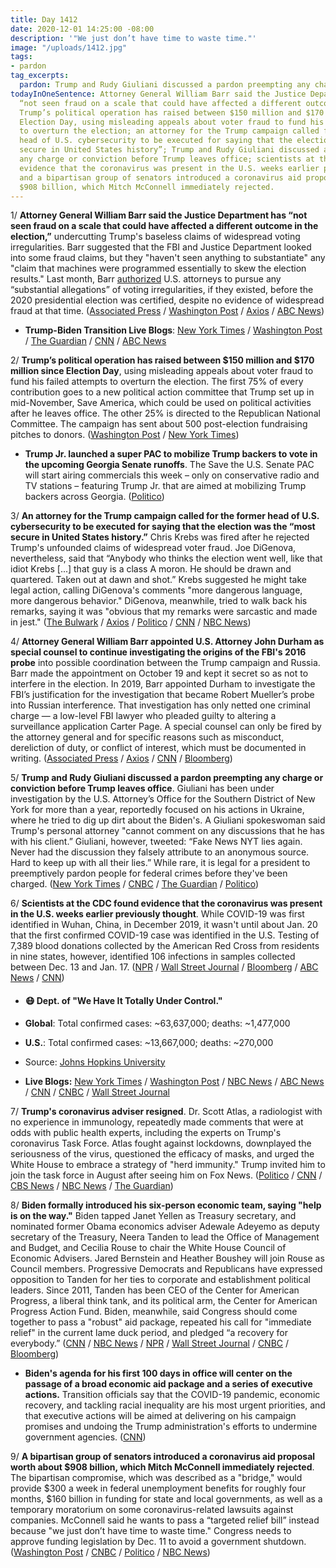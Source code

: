 ```yaml
---
title: Day 1412
date: 2020-12-01 14:25:00 -08:00
description: '"We just don’t have time to waste time."'
image: "/uploads/1412.jpg"
tags:
- pardon
tag_excerpts:
  pardon: Trump and Rudy Giuliani discussed a pardon preempting any charge or conviction before Trump leaves office.
todayInOneSentence: Attorney General William Barr said the Justice Department has
  “not seen fraud on a scale that could have affected a different outcome in the election”;
  Trump’s political operation has raised between $150 million and $170 million since
  Election Day, using misleading appeals about voter fraud to fund his failed attempts
  to overturn the election; an attorney for the Trump campaign called for the former
  head of U.S. cybersecurity to be executed for saying that the election was the “most
  secure in United States history”; Trump and Rudy Giuliani discussed a pardon preempting
  any charge or conviction before Trump leaves office; scientists at the CDC found
  evidence that the coronavirus was present in the U.S. weeks earlier previously thought;
  and a bipartisan group of senators introduced a coronavirus aid proposal worth about
  $908 billion, which Mitch McConnell immediately rejected.
---
```


1/ **Attorney General William Barr said the Justice Department has “not seen fraud on a scale that could have affected a different outcome in the election,”** undercutting Trump's baseless claims of widespread voting irregularities. Barr suggested that the FBI and Justice Department looked into some fraud claims, but they "haven't seen anything to substantiate" any "claim that machines were programmed essentially to skew the election results." Last month, Barr [authorized](https://whatthefuckjusthappenedtoday.com/2020/11/10/day-1391/#1-attorney-general-william-barr-auth) U.S. attorneys to pursue any “substantial allegations” of voting irregularities, if they existed, before the 2020 presidential election was certified, despite no evidence of widespread fraud at that time. ([Associated Press](https://apnews.com/article/election-2020-joe-biden-donald-trump-elections-william-barr-b1f1488796c9a98c4b1a9061a6c7f49d) / [Washington Post](https://www.washingtonpost.com/national-security/barr-no-evidence-election-fraud/2020/12/01/5f4dcaa8-340a-11eb-8d38-6aea1adb3839_story.html) / [Axios](https://www.axios.com/barr-voter-fraud-trump-bd0713d6-91da-40e0-ae6b-6c5a4287f1ee.html) / [ABC News](https://abcnews.go.com/Politics/doj-uncovered-widespread-fraud-change-election-results-barr/story?id=74486937))

* **Trump-Biden Transition Live Blogs**: [New York Times](https://www.nytimes.com/live/2020/12/01/us/joe-biden-trump) / [Washington Post](https://www.washingtonpost.com/politics/2020/12/01/joe-biden-trump-transition-live-updates/) / [The Guardian](https://www.theguardian.com/us-news/live/2020/dec/01/us-election-2020-joe-biden-donald-trump-scott-atlas-coronavirus-covid-live-updates) / [CNN](https://www.cnn.com/politics/live-news/biden-trump-us-election-news-12-01-20/index.html) / [ABC News](https://abcnews.go.com/Politics/live-updates/2020-election-vote-results-court-transition/?id=74449971)

2/ **Trump’s political operation has raised between $150 million and $170 million since Election Day**, using misleading appeals about voter fraud to fund his failed attempts to overturn the election. The first 75% of every contribution goes to a new political action committee that Trump set up in mid-November, Save America, which could be used on political activities after he leaves office. The other 25% is directed to the Republican National Committee. The campaign has sent about 500 post-election fundraising pitches to donors. ([Washington Post](https://www.washingtonpost.com/politics/trump-raises-more-than-150-million-appealing-to-false-election-claims/2020/11/30/82e922e6-3347-11eb-afe6-e4dbee9689f8_story.html) / [New York Times](https://www.nytimes.com/2020/11/30/us/politics/trump-campaign-donations.html))

* **Trump Jr. launched a super PAC to mobilize Trump backers to vote in the upcoming Georgia Senate runoffs**. The Save the U.S. Senate PAC will start airing commercials this week – only on conservative radio and TV stations – featuring Trump Jr. that are aimed at mobilizing Trump backers across Georgia. ([Politico](https://www.politico.com/news/2020/11/30/donald-trump-jr-super-pac-georgia-worries-mount-441205))

3/ **An attorney for the Trump campaign called for the former head of U.S. cybersecurity to be executed for saying that the election was the “most secure in United States history.”** Chris Krebs was fired after he rejected Trump's unfounded claims of widespread voter fraud. Joe DiGenova, nevertheless, said that “Anybody who thinks the election went well, like that idiot Krebs \[...\] that guy is a class A moron. He should be drawn and quartered. Taken out at dawn and shot.” Krebs suggested he might take legal action, calling DiGenova's comments "more dangerous language, more dangerous behavior." DiGenova, meanwhile, tried to walk back his remarks, saying it was "obvious that my remarks were sarcastic and made in jest." ([The Bulwark](https://thebulwark.com/trump-lawyer-dhs-whistleblower-should-be-executed/) / [Axios](https://www.axios.com/krebs-cisa-digenova-trump-election-security-cyber-f4276746-7ae5-4032-b59b-97c944b790ae.html) / [Politico](https://www.politico.com/news/2020/11/30/trump-campaign-lawyer-cybersecurity-chief-shot-441577) / [CNN](https://www.cnn.com/2020/11/30/politics/joe-digenova-attorney-trump-campaign-chris-krebs-violence/) / [NBC News](https://www.nbcnews.com/politics/2020-election/fired-cybersecurity-chief-hints-legal-action-after-trump-campaign-lawyer-n1249505))

4/ **Attorney General William Barr appointed U.S. Attorney John Durham as special counsel to continue investigating the origins of the FBI's 2016 probe** into possible coordination between the Trump campaign and Russia. Barr made the appointment on October 19 and kept it secret so as not to interfere in the election. In 2019, Barr appointed Durham to investigate the FBI’s justification for the investigation that became Robert Mueller’s probe into Russian interference. That investigation has only netted one criminal charge — a low-level FBI lawyer who pleaded guilty to altering a surveillance application Carter Page. A special counsel can only be fired by the attorney general and for specific reasons such as misconduct, dereliction of duty, or conflict of interest, which must be documented in writing. ([Associated Press](https://apnews.com/article/election-2020-donald-trump-robert-mueller-statutes-elections-ae0275b4eb23981c1e6fbf9fc49c3239) / [Axios](https://www.axios.com/barr-john-durham-special-counsel-russia-327b775a-20d9-410b-a6f0-b102f61f3150.html) / [CNN](https://www.cnn.com/2020/12/01/politics/special-counsel-barr-durham-fbi/) / [Bloomberg](https://www.bloomberg.com/news/articles/2020-12-01/barr-appoints-durham-special-counsel-on-russia-probe-origin?sref=MIBMEEoj))

5/ **Trump and Rudy Giuliani discussed a pardon preempting any charge or conviction before Trump leaves office**. Giuliani has been under investigation by the U.S. Attorney’s Office for the Southern District of New York for more than a year, reportedly focused on his actions in Ukraine, where he tried to dig up dirt about the Biden's. A Giuliani spokeswoman said Trump's personal attorney "cannot comment on any discussions that he has with his client.” Giuliani, however, tweeted: “Fake News NYT lies again. Never had the discussion they falsely attribute to an anonymous source. Hard to keep up with all their lies.” While rare, it is legal for a president to preemptively pardon people for federal crimes before they've been charged. ([New York Times](https://www.nytimes.com/live/2020/12/01/us/joe-biden-trump/giuliani-is-said-to-have-discussed-a-possible-pardon-with-trump) / [CNBC](https://www.cnbc.com/2020/12/01/rudy-giuliani-and-trump-discussed-pardon-after-loss-to-biden.html) / [The Guardian](https://www.theguardian.com/us-news/2020/dec/01/giuliani-trump-pardon-report) / [Politico](https://www.politico.com/news/2020/12/01/rudy-giuliani-trump-pardon-441747))

6/ **Scientists at the CDC found evidence that the coronavirus was present in the U.S. weeks earlier previously thought**. While COVID-19 was first identified in Wuhan, China, in December 2019, it wasn't until about Jan. 20 that the first confirmed COVID-19 case was identified in the U.S. Testing of 7,389 blood donations collected by the American Red Cross from residents in nine states, however, identified 106 infections in samples collected between Dec. 13 and Jan. 17. ([NPR](https://www.npr.org/sections/coronavirus-live-updates/2020/12/01/940395651/coronavirus-was-in-u-s-weeks-earlier-than-previously-known-study-says) / [Wall Street Journal](https://www.wsj.com/articles/covid-19-likely-in-u-s-in-mid-december-2019-cdc-scientists-report-11606782449) / [Bloomberg](https://www.bloomberg.com/news/articles/2020-12-01/covid-infections-found-in-u-s-in-2019-weeks-before-china-cases?sref=MIBMEEoj) / [ABC News](https://abcnews.go.com/Health/coronavirus-us-early-december-2019-study/story?id=74479234) / [CNN](https://www.cnn.com/2020/11/30/asia/wuhan-china-covid-intl/index.html))

* #### 😷 Dept. of "We Have It Totally Under Control."

* **Global**: Total confirmed cases: \~63,637,000; deaths: \~1,477,000

* **U.S.**: Total confirmed cases: \~13,667,000; deaths: \~270,000

* Source: [Johns Hopkins University](https://coronavirus.jhu.edu/map.html)

* **Live Blogs:** [New York Times](https://www.nytimes.com/live/2020/12/01/world/covid-19-coronavirus) / [Washington Post](https://www.washingtonpost.com/nation/2020/12/01/coronavirus-covid-live-updates-us/) / [NBC News](https://www.nbcnews.com/news/us-news/live-blog/2020-12-1-covid-live-updates-n1249484) / [ABC News](https://abcnews.go.com/Health/live-updates/coronavirus/?id=74456908) / [CNN](https://www.cnn.com/world/live-news/coronavirus-pandemic-12-01-20-intl/index.html) / [CNBC](https://www.cnbc.com/2020/12/01/coronavirus-live-updates.html) / [Wall Street Journal](https://www.wsj.com/livecoverage/latest-updates/covid?mod=hp_theme_coronavirus-ribbon)

7/ **Trump's coronavirus adviser resigned**. Dr. Scott Atlas, a radiologist with no experience in immunology, repeatedly made comments that were at odds with public health experts, including the experts on Trump's coronavirus Task Force. Atlas fought against lockdowns, downplayed the seriousness of the virus, questioned the efficacy of masks, and urged the White House to embrace a strategy of "herd immunity." Trump invited him to join the task force in August after seeing him on Fox News. ([Politico](https://www.politico.com/news/2020/11/30/scott-atlas-resigns-trump-adviser-441597) / [CNN](https://www.cnn.com/2020/11/30/politics/scott-atlas-resigns-trump-administration-coronavirus-task-force/index.html) / [CBS News](https://www.cbsnews.com/news/scott-atlas-resigns-special-adviser-trump-covid/) / [NBC News](https://www.nbcnews.com/politics/white-house/controversial-white-house-coronavirus-adviser-scott-atlas-resign-n1249460) / [The Guardian](https://www.theguardian.com/us-news/2020/nov/30/scott-atlas-resigns-trump-covid-adviser))

8/ **Biden formally introduced his six-person economic team, saying "help is on the way."** Biden tapped Janet Yellen as Treasury secretary, and nominated former Obama economics adviser Adewale Adeyemo as deputy secretary of the Treasury, Neera Tanden to lead the Office of Management and Budget, and Cecilia Rouse to chair the White House Council of Economic Advisers. Jared Bernstein and Heather Boushey will join Rouse as Council members. Progressive Democrats and Republicans have expressed opposition to Tanden for her ties to corporate and establishment political leaders. Since 2011, Tanden has been CEO of the Center for American Progress, a liberal think tank, and its political arm, the Center for American Progress Action Fund. Biden, meanwhile, said Congress should come together to pass a "robust" aid package, repeated his call for "immediate relief" in the current lame duck period, and pledged “a recovery for everybody.” ([CNN](https://www.cnn.com/2020/11/29/politics/biden-economic-team/index.html) / [NBC News](https://www.nbcnews.com/business/economy/biden-economic-picks-shows-early-shape-administration-s-pandemic-agenda-n1249503) / [NPR](https://www.npr.org/sections/biden-transition-updates/2020/12/01/940210863/as-virus-rages-and-u-s-economy-sputters-biden-to-formally-unveil-economic-team) / [Wall Street Journal](https://www.wsj.com/articles/joe-biden-introduces-team-he-says-will-help-economy-recover-after-coronavirus-11606849627) / [CNBC](https://www.cnbc.com/2020/12/01/neera-tanden-biden-omb-pick-wall-street.html) / [Bloomberg](https://www.bloomberg.com/news/articles/2020-12-01/biden-introduces-team-to-lead-economy-out-of-coronavirus-slide?sref=MIBMEEoj))

* **Biden's agenda for his first 100 days in office will center on the passage of a broad economic aid package and a series of executive actions.** Transition officials say that the COVID-19 pandemic, economic recovery, and tackling racial inequality are his most urgent priorities, and that executive actions will be aimed at delivering on his campaign promises and undoing the Trump administration's efforts to undermine government agencies. ([CNN](https://www.cnn.com/2020/12/01/politics/biden-first-100-days/index.html))

9/ **A bipartisan group of senators introduced a coronavirus aid proposal worth about $908 billion, which Mitch McConnell immediately rejected**. The bipartisan compromise, which was described as a "bridge," would provide $300 a week in federal unemployment benefits for roughly four months, $160 billion in funding for state and local governments, as well as a temporary moratorium on some coronavirus-related lawsuits against companies. McConnell said he wants to pass a “targeted relief bill” instead because "we just don’t have time to waste time."  Congress needs to approve funding legislation by Dec. 11 to avoid a government shutdown. ([Washington Post](https://www.washingtonpost.com/us-policy/2020/12/01/stimulus-congress-coronavirus/) / [CNBC](https://www.cnbc.com/2020/12/01/coronavirus-stimulus-update-senators-to-unveil-relief-bill.html) / [Politico](https://www.politico.com/news/2020/12/01/bipartisan-senate-coronavirus-stimulus-441742) / [NBC News](https://www.nbcnews.com/politics/congress/bipartisan-group-congress-pushes-908-billion-covid-19-relief-bill-n1249527))